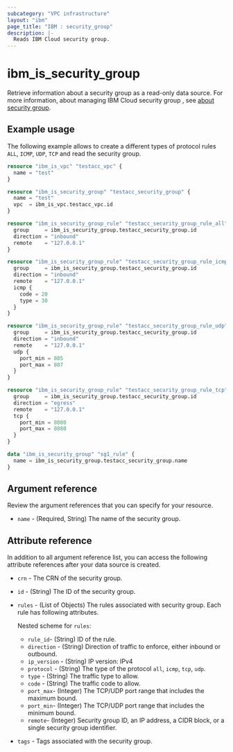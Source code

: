 ```yaml
---
subcategory: "VPC infrastructure"
layout: "ibm"
page_title: "IBM : security_group"
description: |-
  Reads IBM Cloud security group.
---
```


# ibm_is_security_group
Retrieve information about a security group as a read-only data source. For more information, about managing IBM Cloud security group , see [about security group](https://cloud.ibm.com/docs/vpc?topic=vpc-using-security-groups).


## Example usage
The following example allows to create a different types of protocol rules `ALL`, `ICMP`, `UDP`, `TCP` and read the security group.

```terraform
resource "ibm_is_vpc" "testacc_vpc" {
  name = "test"
}

resource "ibm_is_security_group" "testacc_security_group" {
  name = "test"
  vpc  = ibm_is_vpc.testacc_vpc.id
}

resource "ibm_is_security_group_rule" "testacc_security_group_rule_all" {
  group     = ibm_is_security_group.testacc_security_group.id
  direction = "inbound"
  remote    = "127.0.0.1"
}

resource "ibm_is_security_group_rule" "testacc_security_group_rule_icmp" {
  group     = ibm_is_security_group.testacc_security_group.id
  direction = "inbound"
  remote    = "127.0.0.1"
  icmp {
    code = 20
    type = 30
  }
}

resource "ibm_is_security_group_rule" "testacc_security_group_rule_udp" {
  group     = ibm_is_security_group.testacc_security_group.id
  direction = "inbound"
  remote    = "127.0.0.1"
  udp {
    port_min = 805
    port_max = 807
  }
}

resource "ibm_is_security_group_rule" "testacc_security_group_rule_tcp" {
  group     = ibm_is_security_group.testacc_security_group.id
  direction = "egress"
  remote    = "127.0.0.1"
  tcp {
    port_min = 8080
    port_max = 8080
  }
}

data "ibm_is_security_group" "sg1_rule" {
  name = ibm_is_security_group.testacc_security_group.name
}
```

## Argument reference
Review the argument references that you can specify for your resource. 

- `name` - (Required, String) The name of the security group.

## Attribute reference
In addition to all argument reference list, you can access the following attribute references after your data source is created. 

- `crn` - The CRN of the security group.
- `id` - (String) The ID of the security group.
- `rules` - (List of Objects) The rules associated with security group. Each rule has following attributes.

  Nested scheme for `rules`:
  - `rule_id`-  (String) ID of the rule.
  - `direction` - (String) Direction of traffic to enforce, either inbound or outbound.
  - `ip_version` - (String) IP version: IPv4
  - `protocol` - (String) The type of the protocol `all`, `icmp`, `tcp`, `udp`.
  - `type` - (String) The traffic type to allow.
  - `code` - (String) The traffic code to allow.
  - `port_max`- (Integer) The TCP/UDP port range that includes the maximum bound.
  - `port_min`- (Integer) The TCP/UDP port range that includes the minimum bound.
  - `remote`- (Integer)  Security group ID, an IP address, a CIDR block, or a single security group identifier.
- `tags` - Tags associated with the security group.
  


